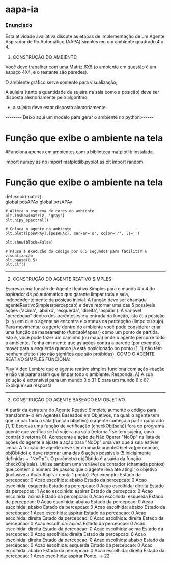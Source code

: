 # aapa-ia

### Enunciado

Esta atividade avaliativa discute as etapas de implementação de um Agente Aspirador de Pó Automático (AAPA) simples em um ambiente quadrado 4 x 4.

1) CONSTRUÇÃO DO AMBIENTE:

Você deve trabalhar com uma Matriz 6X6 (o ambiente em questão é um espaço 4X4, e o restante são paredes). 

O ambiente gráfico serve somente para visualização;

A sujeira (tanto a quantidade de sujeira na sala como a posição) deve ser disposta aleatoriamente pelo algoritmo. 

* a sujeira deve estar disposta aleatoriamente.

-------- Deixo aqui um modelo para gerar o ambiente no python:------

# Função que exibe o ambiente na tela

#Funciona apenas em ambientes com a biblioteca matplotlib instalada.

import numpy as np
import matplotlib.pyplot as plt
import random
# Função que exibe o ambiente na tela
def exibir(matriz):    
    global posAPAx
    global posAPAy
    
    # Altera o esquema de cores do ambiente
    plt.imshow(matriz, 'gray')
    plt.nipy_spectral() 
    
    # Coloca o agente no ambiente 
    plt.plot([posAPAy],[posAPAx], marker='o', color='r', ls='')
    
    plt.show(block=False)
    
    # Pausa a execução do código por 0.5 segundos para facilitar a visualização
    plt.pause(0.5)    
    plt.clf()
-------------------------------------------------------------

2) CONSTRUÇÃO DO AGENTE REATIVO SIMPLES

Escreva uma função de Agente Reativo Simples para o mundo 4 x 4 do aspirador de pó automático que garante limpar toda a sala, independentemente da posição inicial. 
A função deve ser chamada agenteReativoSimples(percepcao) e deve retornar uma das 5 possíveis ações ('acima', 'abaixo', 'esquerda', 'direita', 'aspirar'). A variável "percepcao" dentro dos parênteses é a entrada da função, isto é, a posição (x, y) em que o agente se encontra e o status da percepção (limpo ou sujo).
Para movimentar o agente dentro do ambiente você pode considerar criar uma função de mapeamento (funcaoMapear) como um ponto de partida. Isto é, você pode fazer um caminho (ou mapa) onde o agente percorre todo o ambiente.
Tenha em mente que as ações contra a parede (por exemplo, mover para a esquerda quando já está posicionado no ponto (1, 1) não têm nenhum efeito (isto não significa que são proibidas).
COMO O AGENTE REATIVO SIMPLES FUNCIONA:

Play Video
Lembre que o agente reativo simples funciona com ação-reação e não vai parar assim que limpar todo o ambiente.
Responda: A) A sua solução é extensível para um mundo 3 x 3? E para um mundo 6 x 6? Explique sua resposta.

-------------------------------------------------------------

3) CONSTRUÇÃO DO AGENTE  BASEADO EM OBJETIVO

A partir da estrutura do Agente Reativo Simples, aumente o código para transformá-lo em Agentes Baseados em Objetivos, na qual:
o agente tem que limpar toda a sala (função objetivo)
o agente começa a partir quadrado (1, 1)
Escreva uma função de verificação (checkObj(sala)) fora do programa agente que verifica se há sujeira na sala (retorna 1 se tem sujeira, caso contrário retorna 0).
Acrescente a ação de Não Operar "NoOp" na lista de ações do agente e ajuste a ação para "NoOp" uma vez que a sala estiver limpa.
A função de agente deve ser chamada agenteObjetivo(percepcao, objObtido) e deve retornar uma das 6 ações possíveis (5 inicialmente definidas + "NoOp"). O parâmetro objObtido é a saída da função checkObj(sala).
Utilize também uma variável de contador (chamada pontos) que contém o número de passos que o agente leva até atingir o objetivo (inclusive a Ação Aspirar conta 1 ponto). Por exemplo: 
Estado da percepcao: 0 Acao escolhida: abaixo
Estado da percepcao: 0 Acao escolhida: esquerda
Estado da percepcao: 0 Acao escolhida: direita
Estado da percepcao: 1 Acao escolhida: aspirar
Estado da percepcao: 0 Acao escolhida: acima
Estado da percepcao: 0 Acao escolhida: esquerda
Estado da percepcao: 0 Acao escolhida: abaixo
Estado da percepcao: 0 Acao escolhida: abaixo
Estado da percepcao: 0 Acao escolhida: abaixo
Estado da percepcao: 1 Acao escolhida: aspirar
Estado da percepcao: 0 Acao escolhida: direita
Estado da percepcao: 0 Acao escolhida: direita
Estado da percepcao: 0 Acao escolhida: acima
Estado da percepcao: 0 Acao escolhida: direita
Estado da percepcao: 0 Acao escolhida: acima
Estado da percepcao: 0 Acao escolhida: direita
Estado da percepcao: 0 Acao escolhida: direita
Estado da percepcao: 0 Acao escolhida: abaixo
Estado da percepcao: 0 Acao escolhida: esquerda
Estado da percepcao: 0 Acao escolhida: abaixo
Estado da percepcao: 0 Acao escolhida: direita
Estado da percepcao: 1 Acao escolhida: aspirar
Ponto: -> 22
